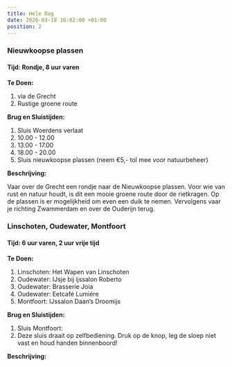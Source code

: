 ```yaml
---
title: Hele Dag
date: 2020-03-18 16:02:00 +01:00
position: 2
---
```


### Nieuwkoopse plassen
#### Tijd: Rondje, 8 uur varen
**Te Doen:**

1. via de Grecht
2. Rustige groene route

**Brug en Sluistijden:**

1. Sluis Woerdens verlaat
2. 10.00 - 12.00
3. 13.00 - 17.00
4. 18.00 - 20.00
5. Sluis nieuwkoopse plassen (neem €5,- tol mee voor natuurbeheer)

**Beschrijving:**

Vaar over de Grecht een rondje naar de Nieuwkoopse plassen.
   Voor wie van rust en natuur houdt, is dit een mooie groene route door de rietkragen.
   Op de plassen is er mogelijkheid om even een duik te nemen.
   Vervolgens vaar je richting Zwammerdam en over de Ouderijn terug.


### Linschoten, Oudewater, Montfoort
#### Tijd: 6 uur varen, 2 uur vrije tijd
**Te Doen:**

1. Linschoten: Het Wapen van Linschoten
2. Oudewater: IJsje  bij ijssalon Roberto
3. Oudewater: Brasserie Joia
4. Oudewater: Eetcafé Lumiére
5. Montfoort: IJssalon Daan’s Droomijs

**Brug en Sluistijden:**
1. Sluis Montfoort: 
2. Deze sluis draait op zelfbediening. Druk op de knop, leg de sloep niet vast en houd handen binnenboord!


**Beschrijving:**


